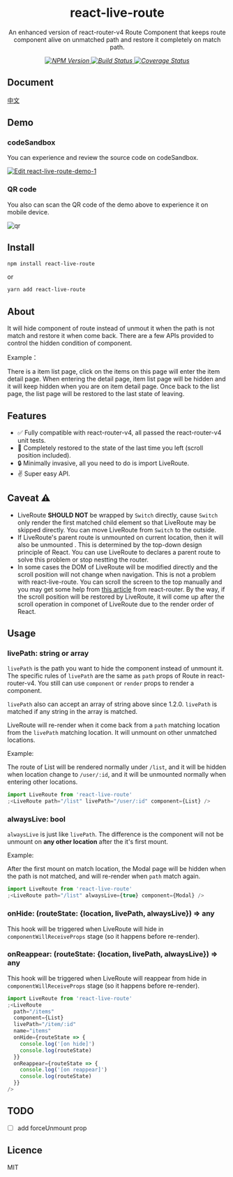 <p align="center">
    <h1 align="center">react-live-route</h1>
    <p align="center">
        An enhanced version of react-router-v4 Route Component that keeps route component alive on unmatched path and restore it completely on match path.
    <p>
    <p align="center">
        <i>
            <a href="https://www.npmjs.com/package/react-live-route">
              <img src="https://img.shields.io/npm/v/react-live-route.svg?color=%2361AFEF" alt="NPM Version">
            </a>
            <a href="https://circleci.com/gh/fi3ework/react-live-route">
              <img src="https://img.shields.io/circleci/project/github/fi3ework/react-live-route/master.svg?style=flat-square" alt="Build Status">
            </a>
<a href='https://coveralls.io/github/fi3ework/tinar?branch=master'><img src='https://coveralls.io/repos/github/fi3ework/tinar/badge.svg?branch=master&amp;t=CTNsds' alt='Coverage Status' /></a>
        </i>
    </p>
</p>

## Document

[中文](./docs/README-zh.md)

## Demo

### codeSandbox

You can experience and review the source code on codeSandbox.

[![Edit react-live-route-demo-1](https://codesandbox.io/static/img/play-codesandbox.svg)](https://codesandbox.io/s/yj9j33pw4j)

### QR code

You also can scan the QR code of the demo above to experience it on mobile device.

![qr](./docs/qr.png)

## Install

```bash
npm install react-live-route
```

or

```bash
yarn add react-live-route
```

## About

It will hide component of route instead of unmout it when the path is not match and restore it when come back. There are a few APIs provided to control the hidden condition of component.

Example：

There is a item list page, click on the items on this page will enter the item detail page. When entering the detail page, item list page will be hidden and it will keep hidden when you are on item detail page. Once back to the list page, the list page will be restored to the last state of leaving.

## Features

- ✅ Fully compatible with react-router-v4, all passed the react-router-v4 unit tests.
- 🎯 Completely restored to the state of the last time you left (scroll position included).
- 🔒 Minimally invasive, all you need to do is import LiveRoute.
- ✌️ Super easy API.

## Caveat ⚠️

- LiveRoute **SHOULD NOT** be wrapped by `Switch` directly, cause `Switch` only render the first matched child element so that LiveRoute may be skipped directly. You can move LiveRoute from `Switch` to the outside.
- If LiveRoute's parent route is unmounted on current location, then it will also be unmounted . This is determined by the top-down design principle of React. You can use LiveRoute to declares a parent route to solve this problem or stop nestting the router.
- In some cases the DOM of LiveRoute will be modified directly and the scroll position will not change when navigation. This is not a problem with react-live-route. You can scroll the screen to the top manually and you may get some help from [this article](https://github.com/ReactTraining/react-router/blob/2b94b8f9e115bec6426be06b309b6963f4a96004/packages/react-router-dom/docs/guides/scroll-restoration.md) from react-router. By the way, if the scroll position will be restored by LiveRoute, it will come up after the scroll operation in componet of LiveRoute due to the render order of React.

## Usage

### livePath: string or array

`livePath` is the path you want to hide the component instead of unmount it. The specific rules of `livePath` are the same as `path` props of Route in react-router-v4. You still can use `component` or `render` props to render a component.

`livePath` also can accept an array of string above since 1.2.0. `livePath` is matched if any string in the array is matched.

LiveRoute will re-render when it come back from a `path` matching location from the `livePath` matching location. It will unmount on other unmatched locations.

Example:

The route of List will be rendered normally under `/list`, and it will be hidden when location change to `/user/:id`, and it will be unmounted normally when entering other locations.

```jsx
import LiveRoute from 'react-live-route'
;<LiveRoute path="/list" livePath="/user/:id" component={List} />
```

### alwaysLive: bool

`alwaysLive` is just like `livePath`. The difference is the component will not be unmount on **any other location** after the it's first mount.

Example:

After the first mount on match location, the Modal page will be hidden when the path is not matched, and will re-render when `path` match again.

```jsx
import LiveRoute from 'react-live-route'
;<LiveRoute path="/list" alwaysLive={true} component={Modal} />
```

### onHide: (routeState: {location, livePath, alwaysLive}) => any

This hook will be triggered when LiveRoute will hide in `componentWillReceiveProps` stage (so it happens before re-render).

### onReappear: (routeState: {location, livePath, alwaysLive}) => any

This hook will be triggered when LiveRoute will reappear from hide in `componentWillReceiveProps` stage (so it happens before re-render).

```js
import LiveRoute from 'react-live-route'
;<LiveRoute
  path="/items"
  component={List}
  livePath="/item/:id"
  name="items"
  onHide={routeState => {
    console.log('[on hide]')
    console.log(routeState)
  }}
  onReappear={routeState => {
    console.log('[on reappear]')
    console.log(routeState)
  }}
/>
```

## TODO

- [ ] add forceUnmount prop

## Licence

MIT
